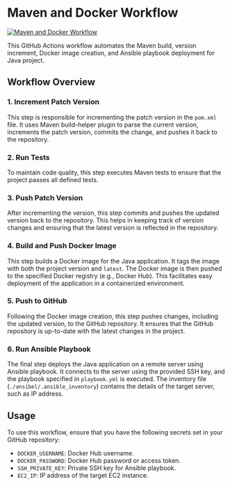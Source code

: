 # Maven and Docker Workflow

[![Maven and Docker Workflow](https://github.com/talibroder/simple-java-maven-app/actions/workflows/main.yml/badge.svg)](https://github.com/talibroder/simple-java-maven-app/actions/workflows/main.yml)

This GitHub Actions workflow automates the Maven build, version increment, Docker image creation, and Ansible playbook deployment for Java project.

## Workflow Overview


### 1. Increment Patch Version

This step is responsible for incrementing the patch version in the `pom.xml` file. It uses Maven build-helper plugin to parse the current version, increments the patch version, commits the change, and pushes it back to the repository.

### 2. Run Tests

To maintain code quality, this step executes Maven tests to ensure that the project passes all defined tests.

### 3. Push Patch Version

After incrementing the version, this step commits and pushes the updated version back to the repository. This helps in keeping track of version changes and ensuring that the latest version is reflected in the repository.

### 4. Build and Push Docker Image

This step builds a Docker image for the Java application. It tags the image with both the project version and `latest`. The Docker image is then pushed to the specified Docker registry (e.g., Docker Hub). This facilitates easy deployment of the application in a containerized environment.

### 5. Push to GitHub

Following the Docker image creation, this step pushes changes, including the updated version, to the GitHub repository. It ensures that the GitHub repository is up-to-date with the latest changes in the project.

### 6. Run Ansible Playbook

The final step deploys the Java application on a remote server using Ansible playbook. It connects to the server using the provided SSH key, and the playbook specified in `playbook.yml` is executed. The inventory file (`./ansibel/.ansible_inventory`) contains the details of the target server, such as IP address.

## Usage

To use this workflow, ensure that you have the following secrets set in your GitHub repository:

- `DOCKER_USERNAME`: Docker Hub username.
- `DOCKER_PASSWORD`: Docker Hub password or access token.
- `SSH_PRIVATE_KEY`: Private SSH key for Ansible playbook.
- `EC2_IP`: IP address of the target EC2 instance.




